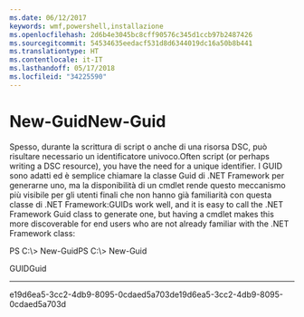 ```yaml
---
ms.date: 06/12/2017
keywords: wmf,powershell,installazione
ms.openlocfilehash: 2d6b4e3045bc8cff90576c345d1ccb97b2487426
ms.sourcegitcommit: 54534635eedacf531d8d6344019dc16a50b8b441
ms.translationtype: HT
ms.contentlocale: it-IT
ms.lasthandoff: 05/17/2018
ms.locfileid: "34225590"
---
```

# <a name="new-guid"></a><span data-ttu-id="a1497-102">New-Guid</span><span class="sxs-lookup"><span data-stu-id="a1497-102">New-Guid</span></span>
<span data-ttu-id="a1497-103">Spesso, durante la scrittura di script o anche di una risorsa DSC, può risultare necessario un identificatore univoco.</span><span class="sxs-lookup"><span data-stu-id="a1497-103">Often script (or perhaps writing a DSC resource), you have the need for a unique identifier.</span></span> <span data-ttu-id="a1497-104">I GUID sono adatti ed è semplice chiamare la classe Guid di .NET Framework per generarne uno, ma la disponibilità di un cmdlet rende questo meccanismo più visibile per gli utenti finali che non hanno già familiarità con questa classe di .NET Framework:</span><span class="sxs-lookup"><span data-stu-id="a1497-104">GUIDs work well, and it is easy to call the .NET Framework Guid class to generate one, but having a cmdlet makes this more discoverable for end users who are not already familiar with the .NET Framework class:</span></span>

<span data-ttu-id="a1497-105">PS C:\\&gt; New-Guid</span><span class="sxs-lookup"><span data-stu-id="a1497-105">PS C:\\&gt; New-Guid</span></span>

<span data-ttu-id="a1497-106">GUID</span><span class="sxs-lookup"><span data-stu-id="a1497-106">Guid</span></span>

----

<span data-ttu-id="a1497-107">e19d6ea5-3cc2-4db9-8095-0cdaed5a703d</span><span class="sxs-lookup"><span data-stu-id="a1497-107">e19d6ea5-3cc2-4db9-8095-0cdaed5a703d</span></span>
